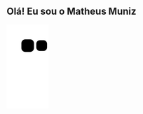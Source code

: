 ## Olá! Eu sou o Matheus Muniz

![Snake animation](https://github.com/mmuniz33/mmuniz33/blob/output/github-contribution-grid-snake.svg)
